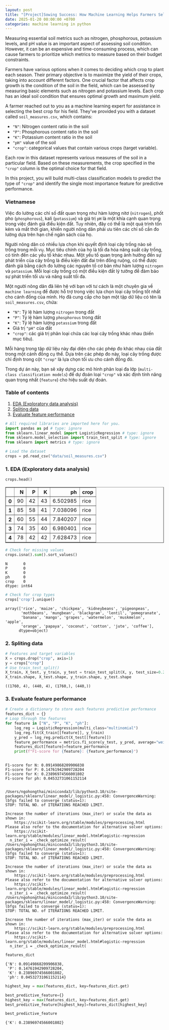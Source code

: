 ```yaml
---
layout: post
title: "[Project]Sowing Success: How Machine Learning Helps Farmers Select the Best Crops"
date: 2025-01-20 00:00:00 +0700
categories: machine learning in python
---
```


Measuring essential soil metrics such as nitrogen, phosphorous, potassium levels, and pH value is an important aspect of assessing soil condition. However, it can be an expensive and time-consuming process, which can cause farmers to prioritize which metrics to measure based on their budget constraints.

Farmers have various options when it comes to deciding which crop to plant each season. Their primary objective is to maximize the yield of their crops, taking into account different factors. One crucial factor that affects crop growth is the condition of the soil in the field, which can be assessed by measuring basic elements such as nitrogen and potassium levels. Each crop has an ideal soil condition that ensures optimal growth and maximum yield.

A farmer reached out to you as a machine learning expert for assistance in selecting the best crop for his field. They've provided you with a dataset called `soil_measures.csv`, which contains:

- `"N"`: Nitrogen content ratio in the soil
- `"P"`: Phosphorous content ratio in the soil
- `"K"`: Potassium content ratio in the soil
- `"pH"` value of the soil
- `"crop"`: categorical values that contain various crops (target variable).

Each row in this dataset represents various measures of the soil in a particular field. Based on these measurements, the crop specified in the `"crop"` column is the optimal choice for that field.  

In this project, you will build multi-class classification models to predict the type of `"crop"` and identify the single most importance feature for predictive performance.

### Vietnamese

Việc đo lường các chỉ số đất quan trọng như hàm lượng nitơ (`nitrogen`), phốt pho (`phosphorous`), kali (`potassium`) và giá trị `pH` là một khía cạnh quan trọng trong việc đánh giá điều kiện đất. Tuy nhiên, đây có thể là một quá trình tốn kém và mất thời gian, khiến người nông dân phải ưu tiên các chỉ số cần đo lường dựa trên hạn chế ngân sách của họ.

Người nông dân có nhiều lựa chọn khi quyết định loại cây trồng nào sẽ trồng trong mỗi vụ. Mục tiêu chính của họ là tối đa hóa năng suất cây trồng, có tính đến các yếu tố khác nhau. Một yếu tố quan trọng ảnh hưởng đến sự phát triển của cây trồng là điều kiện đất đai trên đồng ruộng, có thể được đánh giá bằng cách đo lường các nguyên tố cơ bản như hàm lượng `nitrogen` và `potassium`. Mỗi loại cây trồng có một điều kiện đất lý tưởng để đảm bảo sự phát triển tối ưu và năng suất tối đa.

Một người nông dân đã liên hệ với bạn với tư cách là một chuyên gia về `machine learning` để được hỗ trợ trong việc lựa chọn loại cây trồng tốt nhất cho cánh đồng của mình. Họ đã cung cấp cho bạn một tập dữ liệu có tên là `soil_measures.csv`, chứa:

- `"N"`: Tỷ lệ hàm lượng `nitrogen` trong đất
- `"P"`: Tỷ lệ hàm lượng `phosphorous` trong đất
- `"K"`: Tỷ lệ hàm lượng `potassium` trong đất
- Giá trị `"pH"` của đất
- `"crop"`: các giá trị phân loại chứa các loại cây trồng khác nhau (biến mục tiêu).

Mỗi hàng trong tập dữ liệu này đại diện cho các phép đo khác nhau của đất trong một cánh đồng cụ thể. Dựa trên các phép đo này, loại cây trồng được chỉ định trong cột `"crop"` là lựa chọn tối ưu cho cánh đồng đó.

Trong dự án này, bạn sẽ xây dựng các mô hình phân loại đa lớp (`multi-class classification models`) để dự đoán loại `"crop"` và xác định tính năng quan trọng nhất (`feature`) cho hiệu suất dự đoán.

### Table of contents
1. [EDA (Exploratory data analysis)](#EDAExploratorydataanalysis)
2. [Spliting data](#Splitingdata)
3. [Evaluate feature performance](#Evaluatefeatureperformance)


```python
# All required libraries are imported here for you.
import pandas as pd # type: ignore
from sklearn.linear_model import LogisticRegression # type: ignore
from sklearn.model_selection import train_test_split # type: ignore
from sklearn import metrics # type: ignore

# Load the dataset
crops = pd.read_csv("data/soil_measures.csv")

```

###  1. <a name='EDAExploratorydataanalysis'></a>EDA (Exploratory data analysis)


```python
crops.head()
```




<div>
<style scoped>
    .dataframe tbody tr th:only-of-type {
        vertical-align: middle;
    }

    .dataframe tbody tr th {
        vertical-align: top;
    }

    .dataframe thead th {
        text-align: right;
    }
</style>
<table border="1" class="dataframe">
  <thead>
    <tr style="text-align: right;">
      <th></th>
      <th>N</th>
      <th>P</th>
      <th>K</th>
      <th>ph</th>
      <th>crop</th>
    </tr>
  </thead>
  <tbody>
    <tr>
      <th>0</th>
      <td>90</td>
      <td>42</td>
      <td>43</td>
      <td>6.502985</td>
      <td>rice</td>
    </tr>
    <tr>
      <th>1</th>
      <td>85</td>
      <td>58</td>
      <td>41</td>
      <td>7.038096</td>
      <td>rice</td>
    </tr>
    <tr>
      <th>2</th>
      <td>60</td>
      <td>55</td>
      <td>44</td>
      <td>7.840207</td>
      <td>rice</td>
    </tr>
    <tr>
      <th>3</th>
      <td>74</td>
      <td>35</td>
      <td>40</td>
      <td>6.980401</td>
      <td>rice</td>
    </tr>
    <tr>
      <th>4</th>
      <td>78</td>
      <td>42</td>
      <td>42</td>
      <td>7.628473</td>
      <td>rice</td>
    </tr>
  </tbody>
</table>
</div>




```python
# Check for missing values
crops.isna().sum().sort_values()
```




    N       0
    P       0
    K       0
    ph      0
    crop    0
    dtype: int64




```python
# Check for crop types
crops['crop'].unique()
```




    array(['rice', 'maize', 'chickpea', 'kidneybeans', 'pigeonpeas',
           'mothbeans', 'mungbean', 'blackgram', 'lentil', 'pomegranate',
           'banana', 'mango', 'grapes', 'watermelon', 'muskmelon', 'apple',
           'orange', 'papaya', 'coconut', 'cotton', 'jute', 'coffee'],
          dtype=object)



###  2. <a name='Splitingdata'></a>Spliting data


```python
# Features and target variables
X = crops.drop("crop", axis=1) 
y = crops["crop"]
# Use train_test_split()
X_train, X_test, y_train, y_test = train_test_split(X, y, test_size=0.2, random_state=42)
X_train.shape, X_test.shape, y_train.shape, y_test.shape

```




    ((1760, 4), (440, 4), (1760,), (440,))



###  3. <a name='Evaluatefeatureperformance'></a>Evaluate feature performance



```python
# Create a dictionary to store each features predictive performance
features_dict = {}
# Loop through the features
for feature in ["N", "P", "K", "ph"]:
    log_reg = LogisticRegression(multi_class="multinomial")
    log_reg.fit(X_train[[feature]], y_train)
    y_pred = log_reg.predict(X_test[[feature]])
    feature_performance = metrics.f1_score(y_test, y_pred, average="weighted")
    features_dict[feature]=feature_performance
    print(f"F1-score for {feature}: {feature_performance}")
    
```

    F1-score for N: 0.09149868209906838
    F1-score for P: 0.14761942909728204
    F1-score for K: 0.23896974566001802
    F1-score for ph: 0.04532731061152114


    /Users/ngohongthai/miniconda3/lib/python3.10/site-packages/sklearn/linear_model/_logistic.py:458: ConvergenceWarning: lbfgs failed to converge (status=1):
    STOP: TOTAL NO. of ITERATIONS REACHED LIMIT.
    
    Increase the number of iterations (max_iter) or scale the data as shown in:
        https://scikit-learn.org/stable/modules/preprocessing.html
    Please also refer to the documentation for alternative solver options:
        https://scikit-learn.org/stable/modules/linear_model.html#logistic-regression
      n_iter_i = _check_optimize_result(
    /Users/ngohongthai/miniconda3/lib/python3.10/site-packages/sklearn/linear_model/_logistic.py:458: ConvergenceWarning: lbfgs failed to converge (status=1):
    STOP: TOTAL NO. of ITERATIONS REACHED LIMIT.
    
    Increase the number of iterations (max_iter) or scale the data as shown in:
        https://scikit-learn.org/stable/modules/preprocessing.html
    Please also refer to the documentation for alternative solver options:
        https://scikit-learn.org/stable/modules/linear_model.html#logistic-regression
      n_iter_i = _check_optimize_result(
    /Users/ngohongthai/miniconda3/lib/python3.10/site-packages/sklearn/linear_model/_logistic.py:458: ConvergenceWarning: lbfgs failed to converge (status=1):
    STOP: TOTAL NO. of ITERATIONS REACHED LIMIT.
    
    Increase the number of iterations (max_iter) or scale the data as shown in:
        https://scikit-learn.org/stable/modules/preprocessing.html
    Please also refer to the documentation for alternative solver options:
        https://scikit-learn.org/stable/modules/linear_model.html#logistic-regression
      n_iter_i = _check_optimize_result(



```python
features_dict
```




    {'N': 0.09149868209906838,
     'P': 0.14761942909728204,
     'K': 0.23896974566001802,
     'ph': 0.04532731061152114}




```python
highest_key = max(features_dict, key=features_dict.get)
```


```python
best_predictive_feature={}
highest_key = max(features_dict, key=features_dict.get)
best_predictive_feature[highest_key]=features_dict[highest_key]
```


```python
best_predictive_feature
```




    {'K': 0.23896974566001802}




```python

```

